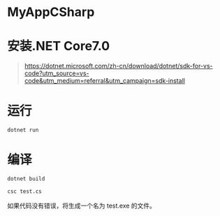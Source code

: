 # MyAppCSharp




# 安装.NET Core7.0
>https://dotnet.microsoft.com/zh-cn/download/dotnet/sdk-for-vs-code?utm_source=vs-code&utm_medium=referral&utm_campaign=sdk-install

# 运行
```shell
dotnet run
```


# 编译
```bash
dotnet build
```

```bash
csc test.cs
```
如果代码没有错误，将生成一个名为 test.exe 的文件。

